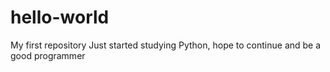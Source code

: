 # hello-world
My first repository 
Just started studying Python, hope to continue and be a good programmer
